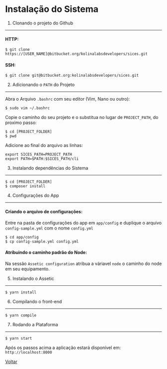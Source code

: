 Instalação do Sistema
=====================

1. Clonando o projeto do Github
-------------------------------

#### HTTP:
```
$ git clone https://[USER_NAME]@bitbucket.org/kolinalabsdevelopers/sices.git
```
#### SSH:
```
$ git clone git@bitbucket.org:kolinalabsdevelopers/sices.git
```


2. Adicionando o `PATH` do Projeto
----------------------------------

Abra o Arquivo `.bashrc` com seu editor (Vim, Nano ou outro):
```
$ sudo vim ~/.bashrc
```

Copie o caminho do seu projeto e o substitua no lugar de `PROJECT_PATH`, do proximo passo:
```
$ cd [PROJECT_FOLDER]
$ pwd
```

Adicione ao final do arquivo as linhas:
```
export SICES_PATH=PROJECT_PATH
export PATH=$PATH:$SICES_PATH/cli
```


3. Instalando dependências do Sistema
-------------------------------------

```
$ cd [PROJECT_FOLDER]
$ composer install
```


4. Configurações do App
-----------------------

#### Criando o arquivo de configurações:

Entre na pasta de configurações do app em `app/config` e
duplique o arquivo `config-sample.yml` com o nome `config.yml`

```
$ cd app/config
$ cp config-sample.yml config.yml
```

#### Atribuindo o caminho padrão do Node:

Na sessão `Assetic configuration` atribua a váriavel
`node` o caminho do node em seu equipamento.


5. Instalando o Assetic
-----------------------

```
$ yarn install
```


6. Compilando o front-end
-------------------------

```
$ yarn compile
```


7. Rodando a Plataforma
-----------------------

```
$ yarn start
```


Após os passos acima a aplicação estará disponível em: `http://localhost:8000`


[Voltar](../getting-started.md)
